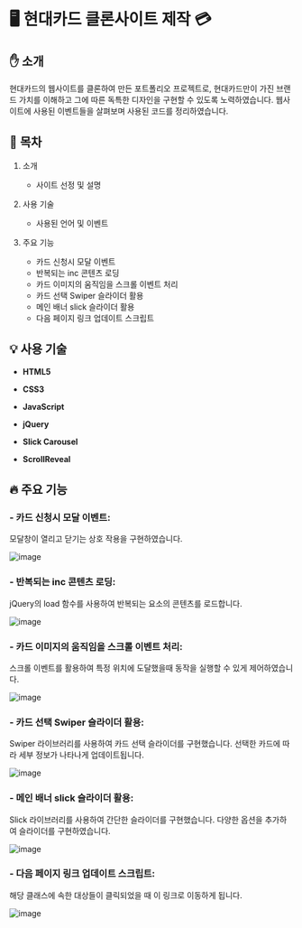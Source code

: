 ﻿# :desktop_computer: 현대카드 클론사이트 제작 :credit_card:

## :hand: 소개

 현대카드의 웹사이트를 클론하여 만든 포트폴리오 프로젝트로, 현대카드만이 가진 브랜드 가치를 이해하고 그에 따른 독특한 디자인을 구현할 수 있도록 노력하였습니다. 웹사이트에 사용된 이벤트들을 살펴보며 사용된 코드를 정리하였습니다. 

## :loudspeaker: 목차

 
1. 소개
     - 사이트 선정 및 설명

2. 사용 기술
     - 사용된 언어 및 이벤트

2. 주요 기능
     - 카드 신청시 모달 이벤트
     - 반복되는 inc 콘텐츠 로딩
     - 카드 이미지의 움직임을 스크롤 이벤트 처리
     - 카드 선택 Swiper 슬라이더 활용
     - 메인 배너 slick 슬라이더 활용
     - 다음 페이지 링크 업데이트 스크립트


## :bulb: 사용 기술


- **HTML5** 

- **CSS3**

- **JavaScript**

- **jQuery**

- **Slick Carousel**

- **ScrollReveal**


## :fire: 주요 기능

  
### - 카드 신청시 모달 이벤트:

 모달창이 열리고 닫기는 상호 작용을 구현하였습니다.

![image](https://github.com/jkw507600/hyundaiCard/assets/145305173/87e0fa6d-8644-40de-b6fa-b9d4f00a214e)


### - 반복되는 inc 콘텐츠 로딩:

jQuery의 load 함수를 사용하여 반복되는 요소의 콘텐츠를 로드합니다.

![image](https://github.com/jkw507600/hyundaiCard/assets/145305173/f9e7cc22-0850-430f-8c1a-a5247c30fb17)


### - 카드 이미지의 움직임을 스크롤 이벤트 처리:

스크롤 이벤트를 활용하여 특정 위치에 도달했을때 동작을 실행할 수 있게 제어하였습니다.

![image](https://github.com/jkw507600/hyundaiCard/assets/145305173/db5488de-a824-4cd3-b420-ae1a8dcf1e1a)


### - 카드 선택 Swiper 슬라이더 활용:

Swiper 라이브러리를 사용하여 카드 선택 슬라이더를 구현했습니다. 선택한 카드에 따라 세부 정보가 나타나게 업데이트됩니다.

![image](https://github.com/jkw507600/hyundaiCard/assets/145305173/f589bd5f-a14d-4fe0-b2e1-1aea5efe99fd)

### - 메인 배너 slick 슬라이더 활용:

Slick 라이브러리를 사용하여 간단한 슬라이더를 구현했습니다. 다양한 옵션을 추가하여 슬라이더를 구현하였습니다.

![image](https://github.com/jkw507600/hyundaiCard/assets/145305173/c9344b7f-28e7-4828-91c2-8f94c8df4505)


### - 다음 페이지 링크 업데이트 스크립트:

해당 클래스에 속한 대상들이 클릭되었을 때 이 링크로 이동하게 됩니다.

![image](https://github.com/jkw507600/hyundaiCard/assets/145305173/aad70b76-f2ba-48b5-8b17-6cd62c3284f6)
  
